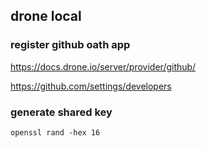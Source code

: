 ## drone local

### register github oath app

https://docs.drone.io/server/provider/github/

https://github.com/settings/developers



### generate shared key

`openssl rand -hex 16`